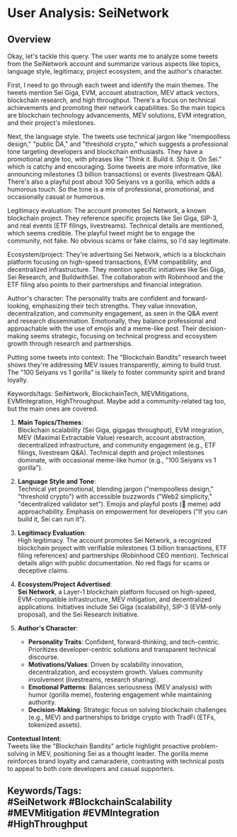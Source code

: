 # User Analysis: SeiNetwork

## Overview

<think>
Okay, let's tackle this query. The user wants me to analyze some tweets from the SeiNetwork account and summarize various aspects like topics, language style, legitimacy, project ecosystem, and the author's character.

First, I need to go through each tweet and identify the main themes. The tweets mention Sei Giga, EVM, account abstraction, MEV attack vectors, blockchain research, and high throughput. There's a focus on technical achievements and promoting their network capabilities. So the main topics are blockchain technology advancements, MEV solutions, EVM integration, and their project's milestones.

Next, the language style. The tweets use technical jargon like "mempoolless design," "public DA," and "threshold crypto," which suggests a professional tone targeting developers and blockchain enthusiasts. They have a promotional angle too, with phrases like "Think it. Build it. Ship it. On Sei." which is catchy and encouraging. Some tweets are more informative, like announcing milestones (3 billion transactions) or events (livestream Q&A). There's also a playful post about 100 Seiyans vs a gorilla, which adds a humorous touch. So the tone is a mix of professional, promotional, and occasionally casual or humorous.

Legitimacy evaluation: The account promotes Sei Network, a known blockchain project. They reference specific projects like Sei Giga, SIP-3, and real events (ETF filings, livestreams). Technical details are mentioned, which seems credible. The playful tweet might be to engage the community, not fake. No obvious scams or fake claims, so I'd say legitimate.

Ecosystem/project: They're advertising Sei Network, which is a blockchain platform focusing on high-speed transactions, EVM compatibility, and decentralized infrastructure. They mention specific initiatives like Sei Giga, Sei Research, and BuildwithSei. The collaboration with Robinhood and the ETF filing also points to their partnerships and financial integration.

Author's character: The personality traits are confident and forward-looking, emphasizing their tech strengths. They value innovation, decentralization, and community engagement, as seen in the Q&A event and research dissemination. Emotionally, they balance professional and approachable with the use of emojis and a meme-like post. Their decision-making seems strategic, focusing on technical progress and ecosystem growth through research and partnerships.

Putting some tweets into context: The "Blockchain Bandits" research tweet shows they're addressing MEV issues transparently, aiming to build trust. The "100 Seiyans vs 1 gorilla" is likely to foster community spirit and brand loyalty.

Keywords/tags: SeiNetwork, BlockchainTech, MEVMitigations, EVMIntegration, HighThroughput. Maybe add a community-related tag too, but the main ones are covered.
</think>

1. **Main Topics/Themes**:  
   Blockchain scalability (Sei Giga, gigagas throughput), EVM integration, MEV (Maximal Extractable Value) research, account abstraction, decentralized infrastructure, and community engagement (e.g., ETF filings, livestream Q&A). Technical depth and project milestones dominate, with occasional meme-like humor (e.g., "100 Seiyans vs 1 gorilla").

2. **Language Style and Tone**:  
   Technical yet promotional, blending jargon ("mempoolless design," "threshold crypto") with accessible buzzwords ("Web2 simplicity," "decentralized validator set"). Emojis and playful posts (🦍 meme) add approachability. Emphasis on empowerment for developers ("If you can build it, Sei can run it").

3. **Legitimacy Evaluation**:  
   High legitimacy. The account promotes Sei Network, a recognized blockchain project with verifiable milestones (3 billion transactions, ETF filing references) and partnerships (Robinhood CEO mention). Technical details align with public documentation. No red flags for scams or deceptive claims.

4. **Ecosystem/Project Advertised**:  
   **Sei Network**, a Layer-1 blockchain platform focused on high-speed, EVM-compatible infrastructure, MEV mitigation, and decentralized applications. Initiatives include Sei Giga (scalability), SIP-3 (EVM-only proposal), and the Sei Research Initiative.

5. **Author's Character**:  
   - **Personality Traits**: Confident, forward-thinking, and tech-centric. Prioritizes developer-centric solutions and transparent technical discourse.  
   - **Motivations/Values**: Driven by scalability innovation, decentralization, and ecosystem growth. Values community involvement (livestreams, research sharing).  
   - **Emotional Patterns**: Balances seriousness (MEV analysis) with humor (gorilla meme), fostering engagement while maintaining authority.  
   - **Decision-Making**: Strategic focus on solving blockchain challenges (e.g., MEV) and partnerships to bridge crypto with TradFi (ETFs, tokenized assets).

**Contextual Intent**:  
Tweets like the "Blockchain Bandits" article highlight proactive problem-solving in MEV, positioning Sei as a thought leader. The gorilla meme reinforces brand loyalty and camaraderie, contrasting with technical posts to appeal to both core developers and casual supporters.

**Keywords/Tags**:  
#SeiNetwork #BlockchainScalability #MEVMitigation #EVMIntegration #HighThroughput
---
